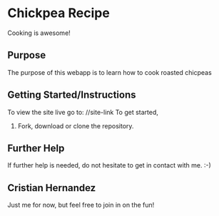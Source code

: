 # Chickpea Recipe
Cooking is awesome!
## Purpose
The purpose of this webapp is to learn how to cook roasted chicpeas
## Getting Started/Instructions
To view the site live go to: //site-link
To get started,
1. Fork, download or clone the repository.
## Further Help
If further help is needed, do not hesitate to get in contact with me.  :-)
## Cristian Hernandez
Just me for now, but feel free to join in on the fun!